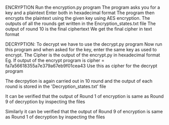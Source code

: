 ENCRYPTION
Run the encryption.py program
The program asks you for a key and a  plaintext
Enter both in hexadecimal format
The program then encrypts the plaintext using the given key using AES encryption. 
The outputs of all the rounds get written in the Encryption_states.txt file
The output of round 10 is the final ciphertext
We get the final cipher in text format

DECRYPTION:
To decrypt we have to use the decrypt.py program
Now run this program and when asked for the key, enter the same key as used to encrypt.
The Cipher is the output of the encrypt.py in hexadecimal format 
Eg. If output of the encrypt program is cipher =  fa7a56618355a7e379a67eb9f01cea43
Use this as cipher for the decrypt program

The decrpytion is again carried out in 10 round and the output of each round is stored in the 'Decryption_states.txt' file

It can be verified that the output of Round 1 of encryption is same as Round 9 of decryption by inspecting the files

Similarly it can be verified that the output of Round 9 of encryption is same as Round 1 of decryption by inspecting the files